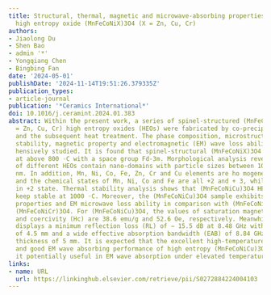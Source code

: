 ```yaml
---
title: Structural, thermal, magnetic and microwave-absorbing properties of spinel-structured
  high entropy oxide (MnFeCoNiX)3O4 (X = Zn, Cu, Cr)
authors:
- Jiaolong Du
- Shen Bao
- admin '*'
- Yongqiang Chen
- Bingbing Fan
date: '2024-05-01'
publishDate: '2024-11-14T19:51:26.379335Z'
publication_types:
- article-journal
publication: '*Ceramics International*'
doi: 10.1016/j.ceramint.2024.01.383
abstract: Within the present work, a series of spinel-structured (MnFeCoNiX)3O4 (X
  = Zn, Cu, Cr) high entropy oxides (HEOs) were fabricated by co-precipitation method
  and the subsequent heat treatment. The phase composition, microstructure, thermal
  stability, magnetic property and electromagnetic (EM) wave loss ability were compre­
  hensively studied. It is found that spinel-structural (MnFeCoNiX)3O4 HEOs are well-crystallized
  at above 800 ◦C with a space group Fd-3m. Morphological analysis reveals that grains
  of different HEOs contain nano-domains with particle sizes between 100 nm and 500
  nm. In addition, Mn, Ni, Co, Fe, Zn, Cr and Cu elements are ho­ mogeneously distributed
  and the chemical states of Mn, Ni, Co and Fe are all +2 and + 3, while Cu only exists
  in +2 state. Thermal stability analysis shows that (MnFeCoNiCu)3O4 HEO is able to
  keep stable at 1000 ◦C. Moreover, the (MnFeCoNiCu)3O4 sample exhibits the best magnetic
  properties and EM microwave loss ability in comparison with (MnFeCoNiZn)3O4 and
  (MnFeCoNiCr)3O4. For (MnFeCoNiCu)3O4, the values of saturation magnetization (Ms)
  and coercivity (Hc) are 38.6 emu/g and 52.6 Oe, respectively. Meanwhile, (MnFeCoNiCu)3O4
  displays a minimum reflection loss (RL) of − 15.5 dB at 8.48 GHz with a thickness
  of 4.5 mm and a wide effective absorption bandwidth (EAB) of 8.84 GHz with the sample
  thickness of 5 mm. It is expected that the excellent high-temperature stability
  and good EM wave absorbing performance of high entropy (MnFeCoNiCu)3O4 could make
  it potentially useful in EM wave absorption under elevated temperatures.
links:
- name: URL
  url: https://linkinghub.elsevier.com/retrieve/pii/S0272884224004103
---
```

